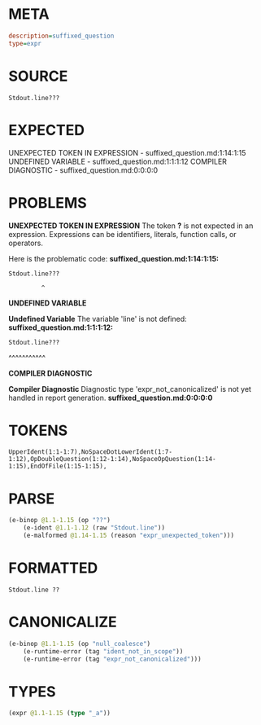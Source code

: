# META
~~~ini
description=suffixed_question
type=expr
~~~
# SOURCE
~~~roc
Stdout.line???
~~~
# EXPECTED
UNEXPECTED TOKEN IN EXPRESSION - suffixed_question.md:1:14:1:15
UNDEFINED VARIABLE - suffixed_question.md:1:1:1:12
COMPILER DIAGNOSTIC - suffixed_question.md:0:0:0:0
# PROBLEMS
**UNEXPECTED TOKEN IN EXPRESSION**
The token **?** is not expected in an expression.
Expressions can be identifiers, literals, function calls, or operators.

Here is the problematic code:
**suffixed_question.md:1:14:1:15:**
```roc
Stdout.line???
```
             ^


**UNDEFINED VARIABLE**

**Undefined Variable**
The variable 'line' is not defined:
**suffixed_question.md:1:1:1:12:**
```roc
Stdout.line???
```
^^^^^^^^^^^


**COMPILER DIAGNOSTIC**

**Compiler Diagnostic**
Diagnostic type 'expr_not_canonicalized' is not yet handled in report generation.
**suffixed_question.md:0:0:0:0**

# TOKENS
~~~zig
UpperIdent(1:1-1:7),NoSpaceDotLowerIdent(1:7-1:12),OpDoubleQuestion(1:12-1:14),NoSpaceOpQuestion(1:14-1:15),EndOfFile(1:15-1:15),
~~~
# PARSE
~~~clojure
(e-binop @1.1-1.15 (op "??")
	(e-ident @1.1-1.12 (raw "Stdout.line"))
	(e-malformed @1.14-1.15 (reason "expr_unexpected_token")))
~~~
# FORMATTED
~~~roc
Stdout.line ?? 
~~~
# CANONICALIZE
~~~clojure
(e-binop @1.1-1.15 (op "null_coalesce")
	(e-runtime-error (tag "ident_not_in_scope"))
	(e-runtime-error (tag "expr_not_canonicalized")))
~~~
# TYPES
~~~clojure
(expr @1.1-1.15 (type "_a"))
~~~
